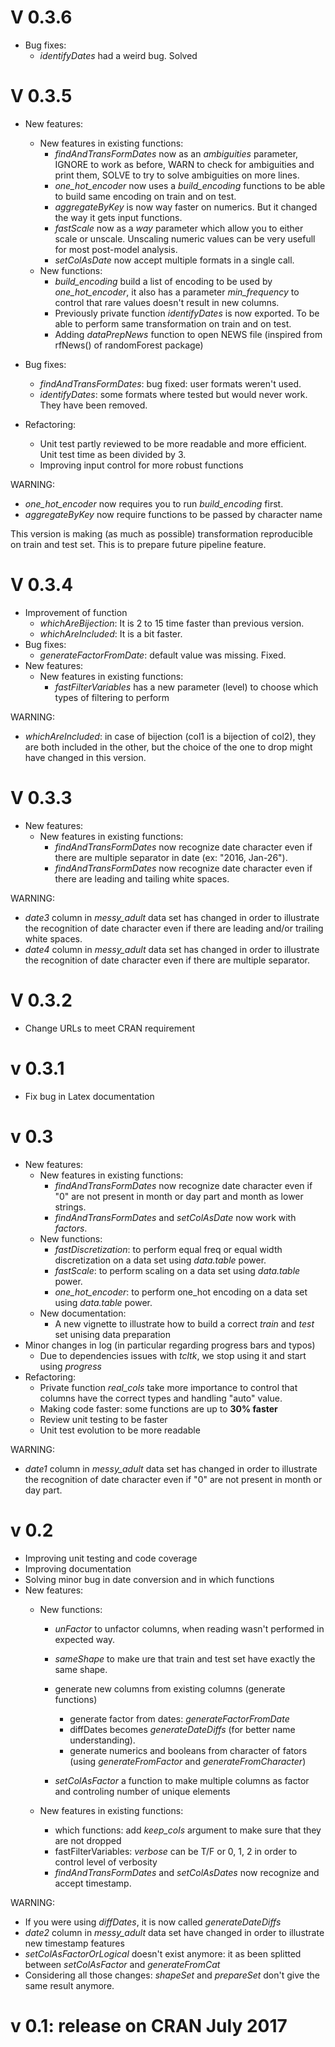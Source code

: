V 0.3.6
=======
- Bug fixes:
	- *identifyDates* had a weird bug. Solved
	
V 0.3.5
=======
- New features:
	- New features in existing functions:
		- *findAndTransFormDates* now as an *ambiguities* parameter, IGNORE to work as before, WARN to check for ambiguities and print them, SOLVE to try to solve ambiguities on more lines.
		- *one_hot_encoder* now uses a *build_encoding* functions to be able to build same encoding on train and on test.
		- *aggregateByKey* is now way faster on numerics. But it changed the way it gets input functions.
		- *fastScale* now as a *way* parameter which allow you to either scale or unscale. Unscaling numeric values can be very usefull for most post-model analysis.
		- *setColAsDate* now accept multiple formats in a single call.
	- New functions:
		- *build_encoding* build a list of encoding to be used by *one_hot_encoder*, it also has a parameter *min_frequency* to control that rare values doesn't result in new columns.
		- Previously private function *identifyDates* is now exported. To be able to perform same transformation on train and on test.
		- Adding *dataPrepNews* function to open NEWS file (inspired from rfNews() of randomForest package)
		
- Bug fixes:
	- *findAndTransFormDates*: bug fixed: user formats weren't used.
	- *identifyDates*: some formats where tested but would never work. They have been removed.
	
- Refactoring: 
	- Unit test partly reviewed to be more readable and more efficient. Unit test time as been divided by 3.
	- Improving input control for more robust functions
	
WARNING:
- *one_hot_encoder* now requires you to run *build_encoding* first.
- *aggregateByKey* now require functions to be passed by character name
		
This version is making (as much as possible) transformation reproducible on train and test set. This is to prepare future pipeline feature.

V 0.3.4
========
- Improvement of function 
	- *whichAreBijection*: It is 2 to 15 time faster than previous version.
	- *whichAreIncluded*: It is a bit faster.
- Bug fixes:
	- *generateFactorFromDate*: default value was missing. Fixed.
- New features:
	- New features in existing functions:
		- *fastFilterVariables* has a new parameter (level) to choose which types of filtering to perform
		
WARNING:
- *whichAreIncluded*: in case of bijection (col1 is a bijection of col2), they are both included in the other, but the choice of the one to drop might have changed in this version.

V 0.3.3
========
- New features:
	- New features in existing functions:
		- *findAndTransFormDates* now recognize date character even if there are multiple separator in date (ex: "2016, Jan-26").
		- *findAndTransFormDates* now recognize date character even if there are leading and tailing white spaces.
		
WARNING:
- *date3* column in *messy_adult* data set has changed in order to illustrate the recognition of date character even if there are leading and/or trailing white spaces.
- *date4* column in *messy_adult* data set has changed in order to illustrate the recognition of date character even if there are multiple separator.

V 0.3.2
========
- Change URLs to meet CRAN requirement

v 0.3.1
=======
- Fix bug in Latex documentation

v 0.3
=====
- New features:
	- New features in existing functions:
		- *findAndTransFormDates* now recognize date character even if "0" are not present in month or day part and month as lower strings.
		- *findAndTransFormDates* and *setColAsDate* now work with *factors*.
	- New functions:
		- *fastDiscretization*: to perform equal freq or equal width discretization on a data set using *data.table* power.
		- *fastScale*: to perform scaling on a data set using *data.table* power.
		- *one_hot_encoder*: to perform one_hot encoding on a data set using *data.table* power.
	- New documentation:
		- A new vignette to illustrate how to build a correct *train* and *test* set unising data preparation
- Minor changes in log (in particular regarding progress bars and typos)
	- Due to dependencies issues with *tcltk*, we stop using it and start using *progress*
- Refactoring: 
	- Private function *real_cols* take more importance to control that columns have the correct types and handling "auto" value.
	- Making code faster: some functions are up to **30% faster**
	- Review unit testing to be faster
	- Unit test evolution to be more readable

WARNING:
- *date1* column in *messy_adult* data set has changed in order to illustrate the recognition of date character even if "0" are not present in month or day part.


v 0.2
=====
- Improving unit testing and code coverage
- Improving documentation
- Solving minor bug in date conversion and in which functions
- New features: 
	- New functions:
		- *unFactor* to unfactor columns, when reading wasn't performed in expected way.
		- *sameShape* to make ure that train and test set have exactly the same shape.
		- generate new columns from existing columns (generate functions)
			- generate factor from dates: *generateFactorFromDate*
			- diffDates becomes *generateDateDiffs* (for better name understanding).
			- generate numerics and booleans from character of fators (using *generateFromFactor* and *generateFromCharacter*)
			
		- *setColAsFactor* a function to make multiple columns as factor and controling number of unique elements
		
	- New features in existing functions:	
		- which functions: add *keep_cols* argument to make sure that they are not dropped
		- fastFilterVariables: *verbose* can be T/F or 0, 1, 2 in order to control level of verbosity
		- *findAndTransFormDates* and *setColAsDates* now recognize and accept timestamp.

WARNING:
- If you were using *diffDates*, it is now called *generateDateDiffs*
- *date2* column in *messy_adult* data set have changed in order to illustrate new timestamp features
- *setColAsFactorOrLogical* doesn't exist anymore: it as been splitted between *setColAsFactor* and *generateFromCat*
- Considering all those changes: *shapeSet* and *prepareSet* don't give the same result anymore.


v 0.1: release on CRAN July 2017
================================
